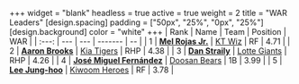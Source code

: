 +++
widget = "blank"
headless = true
active = true
weight = 2
title = "WAR Leaders"
[design.spacing]
padding = ["50px", "25%", "0px", "25%"]
[design.background]
color = "white"
+++
| Rank | Name | Team | Position | WAR |
| :---: | --- | --- | ------- | -- |
| 1 | [**Mel Rojas Jr.**](/players/11380) | [KT Wiz](/teams/KTWiz) | RF | 4.71 |
| 2 | [**Aaron Brooks**](/players/13760) | [Kia Tigers](/teams/KiaTigers) | RHP | 4.38 |
| 3 | [**Dan Straily**](/players/13648) | [Lotte Giants](/teams/LotteGiants) | RHP | 4.26 |
| 4 | [**José Miguel Fernández**](/players/12514) | [Doosan Bears](/teams/DoosanBears) | 1B | 3.99 |
| 5 | [**Lee Jung-hoo**](/players/10673) | [Kiwoom Heroes](/teams/KiwoomHeroes) | RF | 3.78 |
